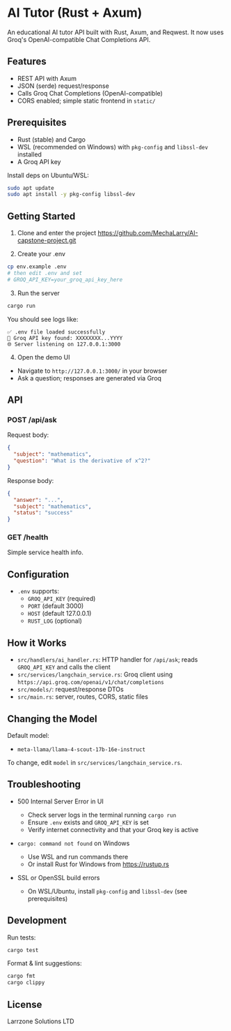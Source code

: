 # AI Tutor (Rust + Axum)

An educational AI tutor API built with Rust, Axum, and Reqwest. It now uses Groq's OpenAI-compatible Chat Completions API.

## Features

- REST API with Axum
- JSON (serde) request/response
- Calls Groq Chat Completions (OpenAI-compatible)
- CORS enabled; simple static frontend in `static/`

## Prerequisites

- Rust (stable) and Cargo
- WSL (recommended on Windows) with `pkg-config` and `libssl-dev` installed
- A Groq API key

Install deps on Ubuntu/WSL:

```bash
sudo apt update
sudo apt install -y pkg-config libssl-dev
```

## Getting Started

1. Clone and enter the project
https://github.com/MechaLarry/AI-capstone-project.git

2. Create your .env

```bash
cp env.example .env
# then edit .env and set
# GROQ_API_KEY=your_groq_api_key_here
```

3. Run the server

```bash
cargo run
```

You should see logs like:

```
✅ .env file loaded successfully
🔑 Groq API key found: XXXXXXXX...YYYY
🌐 Server listening on 127.0.0.1:3000
```

4. Open the demo UI

- Navigate to `http://127.0.0.1:3000/` in your browser
- Ask a question; responses are generated via Groq

## API

### POST /api/ask

Request body:

```json
{
  "subject": "mathematics",
  "question": "What is the derivative of x^2?"
}
```

Response body:

```json
{
  "answer": "...",
  "subject": "mathematics",
  "status": "success"
}
```

### GET /health

Simple service health info.

## Configuration

- `.env` supports:
  - `GROQ_API_KEY` (required)
  - `PORT` (default 3000)
  - `HOST` (default 127.0.0.1)
  - `RUST_LOG` (optional)

## How it Works

- `src/handlers/ai_handler.rs`: HTTP handler for `/api/ask`; reads `GROQ_API_KEY` and calls the client
- `src/services/langchain_service.rs`: Groq client using `https://api.groq.com/openai/v1/chat/completions`
- `src/models/`: request/response DTOs
- `src/main.rs`: server, routes, CORS, static files

## Changing the Model

Default model:

- `meta-llama/llama-4-scout-17b-16e-instruct`

To change, edit `model` in `src/services/langchain_service.rs`.

## Troubleshooting

- 500 Internal Server Error in UI

  - Check server logs in the terminal running `cargo run`
  - Ensure `.env` exists and `GROQ_API_KEY` is set
  - Verify internet connectivity and that your Groq key is active

- `cargo: command not found` on Windows

  - Use WSL and run commands there
  - Or install Rust for Windows from https://rustup.rs

- SSL or OpenSSL build errors
  - On WSL/Ubuntu, install `pkg-config` and `libssl-dev` (see prerequisites)

## Development

Run tests:

```bash
cargo test
```

Format & lint suggestions:

```bash
cargo fmt
cargo clippy
```

## License

Larrzone Solutions LTD
